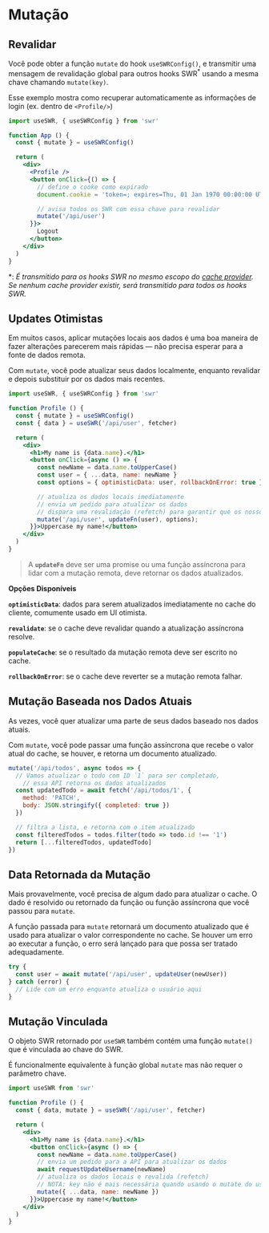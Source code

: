 # Mutação

## Revalidar

Você pode obter a função `mutate` do hook `useSWRConfig()`, e transmitir uma mensagem de revalidação global
para outros hooks SWR<sup>\*</sup> usando a mesma chave chamando `mutate(key)`.

Esse exemplo mostra como recuperar automaticamente as informações de login (ex. dentro de `<Profile/>`)

```jsx
import useSWR, { useSWRConfig } from 'swr'

function App () {
  const { mutate } = useSWRConfig()

  return (
    <div>
      <Profile />
      <button onClick={() => {
        // define o cooke como expirado
        document.cookie = 'token=; expires=Thu, 01 Jan 1970 00:00:00 UTC; path=/;'

        // avisa todos os SWR com essa chave para revalidar
        mutate('/api/user')
      }}>
        Logout
      </button>
    </div>
  )
}
```

\*: _É transmitido para os hooks SWR no mesmo escopo do [cache provider](/docs/advanced/cache). Se nenhum cache provider existir, será transmitido para todos os hooks SWR._

## Updates Otimistas

Em muitos casos, aplicar mutações locais aos dados é uma boa maneira de fazer alterações
parecerem mais rápidas — não precisa esperar para a fonte de dados remota.

Com `mutate`, você pode atualizar seus dados localmente, enquanto revalidar e
depois substituir por os dados mais recentes.

```jsx
import useSWR, { useSWRConfig } from 'swr'

function Profile () {
  const { mutate } = useSWRConfig()
  const { data } = useSWR('/api/user', fetcher)

  return (
    <div>
      <h1>My name is {data.name}.</h1>
      <button onClick={async () => {
        const newName = data.name.toUpperCase()
        const user = { ...data, name: newName }
        const options = { optimisticData: user, rollbackOnError: true }

        // atualiza os dados locais imediatamente
        // envia um pedido para atualizar os dados
        // dispara uma revalidação (refetch) para garantir que os nossos dados locais são corretos
        mutate('/api/user', updateFn(user), options);
      }}>Uppercase my name!</button>
    </div>
  )
}
```

> A **`updateFn`** deve ser uma promise ou uma função assíncrona para lidar com a mutação remota, deve retornar os dados atualizados.

**Opções Disponíveis**

**`optimisticData`**: dados para serem atualizados imediatamente no cache do cliente, comumente usado em UI otimista.

**`revalidate`**: se o cache deve revalidar quando a atualização assíncrona resolve.

**`populateCache`**: se o resultado da mutação remota deve ser escrito no cache.

**`rollbackOnError`**: se o cache deve reverter se a mutação remota falhar.

## Mutação Baseada nos Dados Atuais

As vezes, você quer atualizar uma parte de seus dados baseado nos dados atuais.

Com `mutate`, você pode passar uma função assíncrona que recebe o valor atual do cache, se houver, e retorna um documento atualizado.

```jsx
mutate('/api/todos', async todos => {
  // Vamos atualizar o todo com ID `1` para ser completado,
    // essa API retorna os dados atualizados
  const updatedTodo = await fetch('/api/todos/1', {
    method: 'PATCH',
    body: JSON.stringify({ completed: true })
  })

  // filtra a lista, e retorna com o item atualizado
  const filteredTodos = todos.filter(todo => todo.id !== '1')
  return [...filteredTodos, updatedTodo]
})
```

## Data Retornada da Mutação

Mais provavelmente, você precisa de algum dado para atualizar o cache. O dado é resolvido ou retornado da função ou função assíncrona que você passou para `mutate`.

A função passada para `mutate` retornará um documento atualizado que é usado para atualizar o valor correspondente no cache. Se houver um erro ao executar a função, o erro será lançado para que possa ser tratado adequadamente.

```jsx
try {
  const user = await mutate('/api/user', updateUser(newUser))
} catch (error) {
  // Lide com um erro enquanto atualiza o usuário aqui
}
```

## Mutação Vinculada

O objeto SWR retornado por `useSWR` também contém uma função `mutate()` que é vinculada ao chave do SWR.

É funcionalmente equivalente à função global `mutate` mas não requer o parâmetro chave.

```jsx
import useSWR from 'swr'

function Profile () {
  const { data, mutate } = useSWR('/api/user', fetcher)

  return (
    <div>
      <h1>My name is {data.name}.</h1>
      <button onClick={async () => {
        const newName = data.name.toUpperCase()
        // envia um pedido para a API para atualizar os dados
        await requestUpdateUsername(newName)
        // atualiza os dados locais e revalida (refetch)
        // NOTA: key não é mais necessária quando usando o mutate do useSWR, já que é pré-vinculado
        mutate({ ...data, name: newName })
      }}>Uppercase my name!</button>
    </div>
  )
}
```
